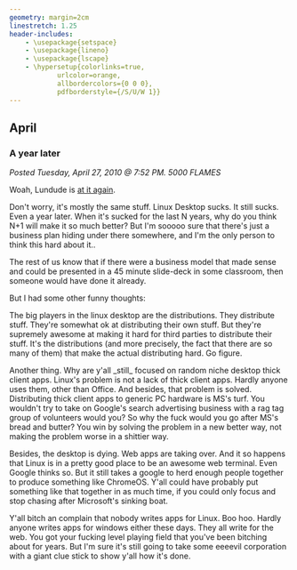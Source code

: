 ```yaml
---
geometry: margin=2cm
linestretch: 1.25
header-includes:
    - \usepackage{setspace}
    - \usepackage{lineno}
    - \usepackage{lscape}
    - \hypersetup{colorlinks=true,
            urlcolor=orange,
            allbordercolors={0 0 0},
            pdfborderstyle={/S/U/W 1}}
---
```

## April
### A year later

[//p130]: # (https://web.archive.org/web/20160305190535/http://linuxhaters.blogspot.com/2010/04/year-later.html)

*Posted Tuesday, April 27, 2010 @ 7:52 PM. 5000 FLAMES*

Woah, Lundude is [at it again][263].

[263]: http://lunduke.com/?p=1075

Don't worry, it's mostly the same stuff. Linux Desktop sucks. It still sucks.
Even a year later. When it's sucked for the last N years, why do you think N+1
will make it so much better? But I'm sooooo sure that there's just a business
plan hiding under there somewhere, and I'm the only person to think this hard
about it..

The rest of us know that if there were a business model that made sense and
could be presented in a 45 minute slide-deck in some classroom, then someone
would have done it already.

But I had some other funny thoughts:

The big players in the linux desktop are the distributions. They distribute
stuff. They're somewhat ok at distributing their own stuff. But they're
supremely awesome at making it hard for third parties to distribute their stuff.
It's the distributions (and more precisely, the fact that there are so many of
them) that make the actual distributing hard. Go figure.

Another thing. Why are y'all \_still\_ focused on random niche desktop thick
client apps. Linux's problem is not a lack of thick client apps. Hardly anyone
uses them, other than Office. And besides, that problem is solved. Distributing
thick client apps to generic PC hardware is MS's turf. You wouldn't try to take
on Google's search advertising business with a rag tag group of volunteers would
you? So why the fuck would you go after MS's bread and butter? You win by
solving the problem in a new better way, not making the problem worse in a
shittier way.

Besides, the desktop is dying. Web apps are taking over. And it so happens that
Linux is in a pretty good place to be an awesome web terminal. Even Google
thinks so. But it still takes a google to herd enough people together to produce
something like ChromeOS. Y'all could have probably put something like that
together in as much time, if you could only focus and stop chasing after
Microsoft's sinking boat.

Y'all bitch an complain that nobody writes apps for Linux. Boo hoo. Hardly
anyone writes apps for windows either these days. They all write for the web.
You got your fucking level playing field that you've been bitching about for
years. But I'm sure it's still going to take some eeeevil corporation with a
giant clue stick to show y'all how it's done.
